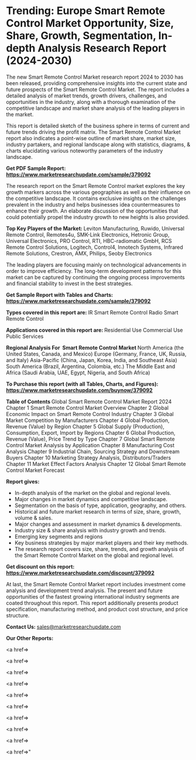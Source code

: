 # Trending: Europe Smart Remote Control Market Opportunity, Size, Share, Growth, Segmentation, In-depth Analysis Research Report (2024-2030)

The new Smart Remote Control Market research report 2024 to 2030 has been released, providing comprehensive insights into the current state and future prospects of the Smart Remote Control Market. The report includes a detailed analysis of market trends, growth drivers, challenges, and opportunities in the industry, along with a thorough examination of the competitive landscape and market share analysis of the leading players in the market.

This report is detailed sketch of the business sphere in terms of current and future trends driving the profit matrix. The Smart Remote Control Market report also indicates a point-wise outline of market share, market size, industry partakers, and regional landscape along with statistics, diagrams, &amp; charts elucidating various noteworthy parameters of the industry landscape.

<strong><b>Get PDF Sample Report: <a href=https://www.marketresearchupdate.com/sample/379092>https://www.marketresearchupdate.com/sample/379092</a></b></strong>

The research report on the Smart Remote Control market explores the key growth markers across the various geographies as well as their influence on the competitive landscape. It contains exclusive insights on the challenges prevalent in the industry and helps businesses idea countermeasures to enhance their growth. An elaborate discussion of the opportunities that could potentially propel the industry growth to new heights is also provided.

<strong><b>Top Key Players of the Market:
</b></strong>Leviton Manufacturing, Ruwido, Universal Remote Control, Remotes4u, SMK-Link Electronics, Hetronic Group, Universal Electronics, PRO Control, RTI, HBC-radiomatic GmbH, RCS Remote Control Solutions, Logitech, Control4, Innotech Systems, Infrared Remote Solutions, Crestron, AMX, Philips, Seoby Electronics<strong><b>
</b></strong>

The leading players are focusing mainly on technological advancements in order to improve efficiency. The long-term development patterns for this market can be captured by continuing the ongoing process improvements and financial stability to invest in the best strategies.

<strong><b>Get Sample Report with Tables and Charts: <a href=https://www.marketresearchupdate.com/sample/379092>https://www.marketresearchupdate.com/sample/379092</a></b></strong>

<strong><b>Types covered in this report are:
</b></strong>IR Smart Remote Control
Radio Smart Remote Control<strong><b>
</b></strong>

<strong><b>Applications covered in this report are:
</b></strong>Residential Use
Commercial Use
Public Services<strong><b>
</b></strong>

<strong><b>Regional Analysis For  Smart Remote Control Market</b></strong><strong><b>
</b></strong>North America (the United States, Canada, and Mexico)
Europe (Germany, France, UK, Russia, and Italy)
Asia-Pacific (China, Japan, Korea, India, and Southeast Asia)
South America (Brazil, Argentina, Colombia, etc.)
The Middle East and Africa (Saudi Arabia, UAE, Egypt, Nigeria, and South Africa)

<strong><b>To Purchase this report (with all Tables, Charts, and Figures): <a href=https://www.marketresearchupdate.com/buynow/379092>https://www.marketresearchupdate.com/buynow/379092</a></b></strong>

<strong><b>Table of Contents</b></strong><strong><b>
</b></strong>Global Smart Remote Control Market Report 2024
Chapter 1 Smart Remote Control Market Overview
Chapter 2 Global Economic Impact on Smart Remote Control Industry
Chapter 3 Global Market Competition by Manufacturers
Chapter 4 Global Production, Revenue (Value) by Region
Chapter 5 Global Supply (Production), Consumption, Export, Import by Regions
Chapter 6 Global Production, Revenue (Value), Price Trend by Type
Chapter 7 Global Smart Remote Control Market Analysis by Application
Chapter 8 Manufacturing Cost Analysis
Chapter 9 Industrial Chain, Sourcing Strategy and Downstream Buyers
Chapter 10 Marketing Strategy Analysis, Distributors/Traders
Chapter 11 Market Effect Factors Analysis
Chapter 12 Global Smart Remote Control Market Forecast

<strong><b>Report gives:</b></strong>

- In-depth analysis of the market on the global and regional levels.
- Major changes in market dynamics and competitive landscape.
- Segmentation on the basis of type, application, geography, and others.
- Historical and future market research in terms of size, share, growth, volume &amp; sales.
- Major changes and assessment in market dynamics &amp; developments.
- Industry size &amp; share analysis with industry growth and trends.
- Emerging key segments and regions
- Key business strategies by major market players and their key methods.
- The research report covers size, share, trends, and growth analysis of the Smart Remote Control Market on the global and regional level.

<strong><b>Get discount on this report: <a href=https://www.marketresearchupdate.com/discount/379092>https://www.marketresearchupdate.com/discount/379092</a></b></strong>

At last, the Smart Remote Control Market report includes investment come analysis and development trend analysis. The present and future opportunities of the fastest growing international industry segments are coated throughout this report. This report additionally presents product specification, manufacturing method, and product cost structure, and price structure.

<strong><b>Contact Us:
</b></strong>sales@marketresearchupdate.com

<strong>Our Other Reports:</strong>

<a href=></a>

<a href=></a>

<a href=></a>

<a href=></a>

<a href=></a>

<a href=></a>

<a href=></a>

<a href=></a>

<a href=></a>

<a href=></a>"
